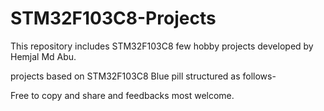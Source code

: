 # STM32F103C8-Projects
This repository includes STM32F103C8 few hobby projects developed by Hemjal Md Abu. 

projects based on STM32F103C8 Blue pill structured as follows-





Free to copy and share and feedbacks most welcome.